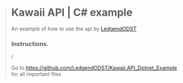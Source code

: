 > # Kawaii API | C# example
> An example of how to use the api by [LedgendODST](https://github.com/LedgendODST)
> 
> ### Instructions.
> /
> 
> Go to https://github.com/LedgendODST/Kawaii.API_Dotnet_Example for all important files
